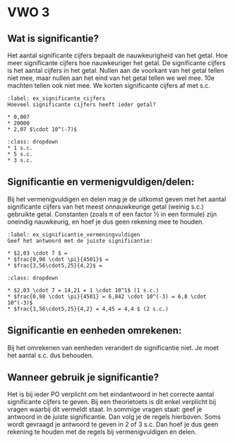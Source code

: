 # VWO 3

## Wat is significantie?
Het aantal significante cijfers bepaalt de nauwkeurigheid van het getal. Hoe meer significante cijfers hoe nauwkeuriger het getal. De significante cijfers is het aantal cijfers in het getal. Nullen aan de voorkant van het getal tellen niet mee, maar nullen aan het eind van het getal tellen we wel mee. 10e machten tellen ook niet mee. We korten significante cijfers af met s.c. 

```{opgave} Significante cijfers
:label: ex_significante_cijfers
Hoeveel significante cijfers heeft ieder getal?

* 0,007
* 20000
* 2,07 $\cdot 10^(-7)$
```

```{oplossing} ex_significante_cijfers
:class: dropdown
* 1 s.c.
* 5 s.c.
* 3 s.c. 
```

## Significantie en vermenigvuldigen/delen:
Bij het vermenigvuldigen en delen mag je de uitkomst geven met het aantal significante cijfers van het meest onnauwkeurige getal (weinig s.c.) gebruikte getal. Constanten (zoals π of een factor ½ in een formule) zijn oneindig nauwkeurig, en hoef je dus geen rekening mee te houden.

```{opgave} Vermenigvuldigen
:label: ex_significantie_vermeningvuldigen
Geef het antwoord met de juiste significantie:

* $2,03 \cdot 7 $ = 
* $frac{0,98 \cdot \pi}{4501}$ = 
* $frac{3,56\cdot5,25}{4,2}$ = 

```

```{oplossing} ex_significantie_vermeningvuldigen
:class: dropdown

* $2,03 \cdot 7 = 14,21 = 1 \cdot 10^1$ (1 s.c.)
* $frac{0,98 \cdot \pi}{4501} = 6,842 \cdot 10^(-3) = 6,8 \cdot 10^(-3)$
* $frac{3,56\cdot5,25}{4,2} = 4,45 = 4,4 $ (2 s.c.)

```

## Significantie en eenheden omrekenen:
Bij het omrekenen van eenheden verandert de significantie niet. Je moet het aantal s.c. dus behouden. 


## Wanneer gebruik je significantie?
Het is bij ieder PO verplicht om het eindantwoord in het correcte aantal significante cijfers te geven. Bij een theorietoets is dit enkel verplicht bij vragen waarbij dit vermeldt staat. In sommige vragen staat: geef je antwoord in de juiste significantie. Dan volg je de regels hierboven. Soms wordt gevraagd je antwoord te geven in 2 of 3 s.c. Dan hoef je dus geen rekening te houden met de regels bij vermenigvuldigen en delen.
